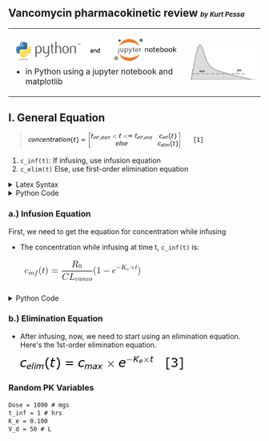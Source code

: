 ## Vancomycin pharmacokinetic review <font size = "2" >*by Kurt Pessa*</font>
<table>
    <tr>
        <th width="70%">
            <p>
                <img src=Images/python-jupyter.png width="100%" align="left">
            </p>
            <div align="left" style="font-size:16px;font-weight:normal" font-family:courier>
                <ul>
                    <li>in Python using a jupyter notebook and matplotlib </li>
                </ul>
            </div>
        </th>
        <th> 
            <img src=Images/background.jpg width="100%" align="right">
        </th>
    </tr>
</table>

 
           


<table>


## I. General Equation 

<blockquote>
<img src="Images/conc_equation.png" width="75%">
</blockquote>

1. `c_inf(t)`: If infusing, use infusion equation
2. `c_elim(t)` Else, use first-order elimination equation

<details><summary>Latex Syntax</summary>
<blockquote>
    
```
concentration(t) = \begin{bmatrix}
t_{inf,start} < t <= t_{inf,end} & c_{inf}(t)\\ 
else & c_{elim}(t) 
\end{bmatrix} \:\:\:\:\:\:\:\:   [1] 
```
    
</blockquote></details>
    
<details><summary>Python Code</summary>

<blockquote>
    
**In Python:**
```python
def concentration(t):
    if t_inf_start < t <= t_inf_end:
        return c_inf(t)
    else:
        return c_post(t)
```

</blockquote></details>
                              
### a.) Infusion Equation

First, we need to get the equation for concentration while infusing

- The concentration while infusing at time t, `c_inf(t)` is: 

    ![](Images/cinf_equation.png)

<details><summary>Python Code</summary>

**In Python:**

<blockquote>
    
```
def c_inf(t):
    return R_0 / CL_vanco * (1 - math.exp(-K_e * t))
```
    
</blockquote></details>

### b.) Elimination Equation

- After infusing, now, we need to start using an elimination equation.  Here's the 1st-order elimination equation.

    ![](Images/celim_eqn.png)



### Random PK Variables

```
Dose = 1000 # mgs
t_inf = 1 # hrs
K_e = 0.100 
V_d = 50 # L
```



